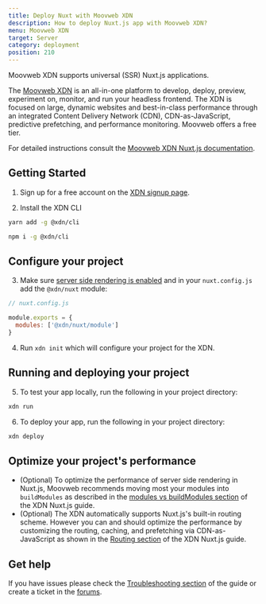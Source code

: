 ```yaml
---
title: Deploy Nuxt with Moovweb XDN
description: How to deploy Nuxt.js app with Moovweb XDN?
menu: Moovweb XDN
target: Server
category: deployment
position: 210
---
```


Moovweb XDN supports universal (SSR) Nuxt.js applications.

The [Moovweb XDN](https://www.moovweb.com/) is an all-in-one platform to develop, deploy, preview, experiment on, monitor, and run your headless frontend. The XDN is focused on large, dynamic websites and best-in-class performance through an integrated Content Delivery Network (CDN), CDN-as-JavaScript, predictive prefetching, and performance monitoring. Moovweb offers a free tier.

For detailed instructions consult the [Moovweb XDN Nuxt.js documentation](https://developer.moovweb.com/guides/nuxt).

## Getting Started

1. Sign up for a free account on the [XDN signup page](https://moovweb.app/signup).

2. Install the XDN CLI

<code-group>
  <code-block label="Yarn" active>

```bash
yarn add -g @xdn/cli
```

  </code-block>
  <code-block label="npm">

```bash
npm i -g @xdn/cli
```

  </code-block>

</code-group>

## Configure your project

3. Make sure [server side rendering is enabled](/docs/2.x/configuration-glossary/configuration-ssr) and in your `nuxt.config.js` add the `@xdn/nuxt` module:

```js
// nuxt.config.js

module.exports = {
  modules: ['@xdn/nuxt/module']
}
```

4. Run `xdn init` which will configure your project for the XDN.

## Running and deploying your project

5. To test your app locally, run the following in your project directory:

```js
xdn run
```

6. To deploy your app, run the following in your project directory:

```js
xdn deploy
```

## Optimize your project's performance

- (Optional) To optimize the performance of server side rendering in Nuxt.js, Moovweb recommends moving most your modules into `buildModules` as described in the [modules vs buildModules section](https://developer.moovweb.com/guides/nuxt#section_modules_vs_buildmodules) of the XDN Nuxt.js guide.
- (Optional) The XDN automatically supports Nuxt.js's built-in routing scheme. However you can and should optimize the performance by customizing the routing, caching, and prefetching via CDN-as-JavaScript as shown in the [Routing section](https://developer.moovweb.com/guides/nuxt#section_routing) of the XDN Nuxt.js guide.

## Get help

If you have issues please check the [Troubleshooting section](https://developer.moovweb.com/guides/nuxt#section_troubleshooting) of the guide or create a ticket in the [forums](https://forum.moovweb.com/).
